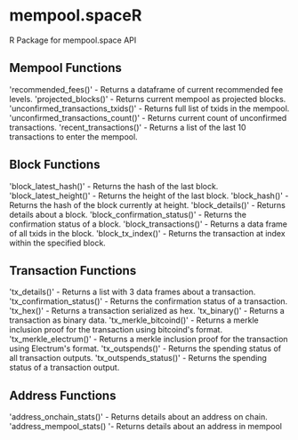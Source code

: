 # mempool.spaceR
R Package for mempool.space API

## Mempool Functions

'recommended_fees()' - Returns a dataframe of current recommended fee levels.
'projected_blocks()' - Returns current mempool as projected blocks.
'unconfirmed_transactions_txids()' - Returns full list of txids in the mempool.
'unconfirmed_transactions_count()' - Returns current count of unconfirmed transactions.
'recent_transactions()' - Returns a list of the last 10 transactions to enter the mempool.

## Block Functions

'block_latest_hash()' - Returns the hash of the last block.
'block_latest_height()' - Returns the height of the last block.
'block_hash()' -Returns the hash of the block currently at height.
'block_details()' - Returns details about a block.
'block_confirmation_status()' - Returns the confirmation status of a block.
'block_transactions()' - Returns a data frame of all txids in the block.
'block_tx_index()' - Returns the transaction at index within the specified block.

## Transaction Functions

'tx_details()' - Returns a list with 3 data frames about a transaction.
'tx_confirmation_status()' - Returns the confirmation status of a transaction. 
'tx_hex()' - Returns a transaction serialized as hex.
'tx_binary()' - Returns a transaction as binary data.
'tx_merkle_bitcoind()' - Returns a merkle inclusion proof for the transaction using bitcoind's format.
'tx_merkle_electrum()' - Returns a merkle inclusion proof for the transaction using Electrum's format.
'tx_outspends()' - Returns the spending status of all transaction outputs.
'tx_outspends_status()' - Returns the spending status of a transaction output.

## Address Functions
'address_onchain_stats()' - Returns details about an address on chain.
'address_mempool_stats() '- Returns details about an address in mempool

